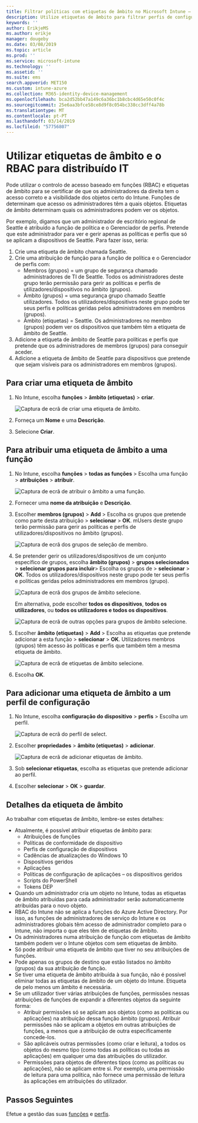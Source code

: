 ```yaml
---
title: Filtrar políticas com etiquetas de âmbito no Microsoft Intune – Azure | Microsoft Docs
description: Utilize etiquetas de âmbito para filtrar perfis de configuração para funções específicas.
keywords: ''
author: ErikjeMS
ms.author: erikje
manager: dougeby
ms.date: 03/08/2019
ms.topic: article
ms.prod: ''
ms.service: microsoft-intune
ms.technology: ''
ms.assetid: ''
ms.suite: ems
search.appverid: MET150
ms.custom: intune-azure
ms.collection: M365-identity-device-management
ms.openlocfilehash: bca2d52bb47a149c6a36bc1b8cbc4d65e50c0f4c
ms.sourcegitcommit: 25e6aa3bfce58ce8d9f8c054bc338cc3dff4a78b
ms.translationtype: MT
ms.contentlocale: pt-PT
ms.lasthandoff: 03/14/2019
ms.locfileid: "57756807"
---
```

# <a name="use-rbac-and-scope-tags-for-distributed-it"></a>Utilizar etiquetas de âmbito e o RBAC para distribuído IT

Pode utilizar o controlo de acesso baseado em funções (RBAC) e etiquetas de âmbito para se certificar de que os administradores da direita tem o acesso correto e a visibilidade dos objetos certo do Intune. Funções de determinam que acesso os administradores têm a quais objetos. Etiquetas de âmbito determinam quais os administradores podem ver os objetos.

Por exemplo, digamos que um administrador de escritório regional de Seattle é atribuído a função de política e o Gerenciador de perfis. Pretende que este administrador para ver e gerir apenas as políticas e perfis que só se aplicam a dispositivos de Seattle. Para fazer isso, seria:

1. Crie uma etiqueta de âmbito chamada Seattle.
2. Crie uma atribuição de função para a função de política e o Gerenciador de perfis com: 
    - Membros (grupos) = um grupo de segurança chamado administradores de TI de Seattle. Todos os administradores deste grupo terão permissão para gerir as políticas e perfis de utilizadores/dispositivos no âmbito (grupos).
    - Âmbito (grupos) = uma segurança grupo chamado Seattle utilizadores. Todos os utilizadores/dispositivos neste grupo pode ter seus perfis e políticas geridas pelos administradores em membros (grupos). 
    - Âmbito (etiquetas) = Seattle. Os administradores no membro (grupos) podem ver os dispositivos que também têm a etiqueta de âmbito de Seattle.
3. Adicione a etiqueta de âmbito de Seattle para políticas e perfis que pretende que os administradores de membros (grupos) para conseguir aceder.
4. Adicione a etiqueta de âmbito de Seattle para dispositivos que pretende que sejam visíveis para os administradores em membros (grupos). 


## <a name="to-create-a-scope-tag"></a>Para criar uma etiqueta de âmbito

1. No Intune, escolha **funções** > **âmbito (etiquetas)** > **criar**.

    ![Captura de ecrã de criar uma etiqueta de âmbito.](./media/scope-tags/create-scope-tag.png)

2. Forneça um **Nome** e uma **Descrição**.
3. Selecione **Criar**.

## <a name="to-assign-a-scope-tag-to-a-role"></a>Para atribuir uma etiqueta de âmbito a uma função

1. No Intune, escolha **funções** > **todas as funções** > Escolha uma função > **atribuições** > **atribuir**.

    ![Captura de ecrã de atribuir o âmbito a uma função.](./media/scope-tags/assign-scope-to-role.png)

2. Fornecer uma **nome da atribuição** e **Descrição**.
3. Escolher **membros (grupos)** > **Add** > Escolha os grupos que pretende como parte desta atribuição > **selecionar**  >   **OK**. mUsers deste grupo terão permissão para gerir as políticas e perfis de utilizadores/dispositivos no âmbito (grupos).

    ![Captura de ecrã dos grupos de seleção de membro.](./media/scope-tags/select-member-groups.png)

4. Se pretender gerir os utilizadores/dispositivos de um conjunto específico de grupos, escolha **âmbito (grupos)** > **grupos selecionados** > **selecionar grupos para incluir**> Escolha os grupos de > **selecionar** > **OK**. Todos os utilizadores/dispositivos neste grupo pode ter seus perfis e políticas geridas pelos administradores em membros (grupo).

    ![Captura de ecrã dos grupos de âmbito selecione.](./media/scope-tags/select-scope-groups.png)

    Em alternativa, pode escolher **todos os dispositivos**, **todos os utilizadores**, ou **todos os utilizadores e todos os dispositivos**.

    ![Captura de ecrã de outras opções para grupos de âmbito selecione.](./media/scope-tags/scope-group-other-options.png)
    
5. Escolher **âmbito (etiquetas)** > **Add** > Escolha as etiquetas que pretende adicionar a esta função > **selecionar** > **OK**. Utilizadores membros (grupos) têm acesso às políticas e perfis que também têm a mesma etiqueta de âmbito.

    ![Captura de ecrã de etiquetas de âmbito selecione.](./media/scope-tags/select-scope-tags.png)

6. Escolha **OK**. 

## <a name="to-add-a-scope-tag-to-a-configuration-profile"></a>Para adicionar uma etiqueta de âmbito a um perfil de configuração
1. No Intune, escolha **configuração do dispositivo** > **perfis** > Escolha um perfil.

    ![Captura de ecrã do perfil de select.](./media/scope-tags/choose-profile.png)

2. Escolher **propriedades** > **âmbito (etiquetas)** > **adicionar**.

    ![Captura de ecrã de adicionar etiquetas de âmbito.](./media/scope-tags/add-scope-tags.png)

3. Sob **selecionar etiquetas**, escolha as etiquetas que pretende adicionar ao perfil.
4. Escolher **selecionar** > **OK** > **guardar**.

## <a name="scope-tag-details"></a>Detalhes da etiqueta de âmbito
Ao trabalhar com etiquetas de âmbito, lembre-se estes detalhes:

- Atualmente, é possível atribuir etiquetas de âmbito para:
    - Atribuições de funções
    - Políticas de conformidade de dispositivo
    - Perfis de configuração de dispositivos
    - Cadências de atualizações do Windows 10
    - Dispositivos geridos
    - Aplicações
    - Políticas de configuração de aplicações – os dispositivos geridos
    - Scripts do PowerShell
    - Tokens DEP
- Quando um administrador cria um objeto no Intune, todas as etiquetas de âmbito atribuídas para cada administrador serão automaticamente atribuídas para o novo objeto.
- RBAC do Intune não se aplica a funções do Azure Active Directory. Por isso, as funções de administradores de serviço do Intune e os administradores globais têm acesso de administrador completo para o Intune, não importa o que eles têm de etiquetas de âmbito.
- Os administradores numa atribuição de função com etiquetas de âmbito também podem ver o Intune objetos com sem etiquetas de âmbito.
- Só pode atribuir uma etiqueta de âmbito que tiver no seu atribuições de funções.
- Pode apenas os grupos de destino que estão listados no âmbito (grupos) da sua atribuição de função.
- Se tiver uma etiqueta de âmbito atribuída à sua função, não é possível eliminar todas as etiquetas de âmbito de um objeto do Intune. Etiqueta de pelo menos um âmbito é necessária.
- Se um utilizador tiver várias atribuições de funções, permissões nessas atribuições de funções de expandir a diferentes objetos da seguinte forma:
    - Atribuir permissões só se aplicam aos objetos (como as políticas ou aplicações) na atribuição dessa função âmbito (grupos). Atribuir permissões não se aplicam a objetos em outras atribuições de funções, a menos que a atribuição de outra especificamente concede-los.
    - São aplicáveis outras permissões (como criar e leitura), a todos os objetos do mesmo tipo (como todas as políticas ou todas as aplicações) em qualquer uma das atribuições do utilizador.
    - Permissões para objetos de diferentes tipos (como as políticas ou aplicações), não se aplicam entre si. Por exemplo, uma permissão de leitura para uma política, não fornece uma permissão de leitura às aplicações em atribuições do utilizador.





## <a name="next-steps"></a>Passos Seguintes

Efetue a gestão das suas [funções](role-based-access-control.md) e [perfis](device-profile-assign.md).
